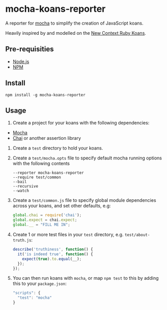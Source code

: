 mocha-koans-reporter
====================

A reporter for [mocha](http://visionmedia.github.com/mocha/) to simplify the creation of JavaScript koans.

Heavily inspired by and modelled on the [New Context Ruby Koans](http://rubykoans.com/).

Pre-requisities
---------------

* [Node.js](http://nodejs.org/)
* [NPM](https://npmjs.org/)

Install
-------

    npm install -g mocha-koans-reporter

Usage
-----

1. Create a project for your koans with the following dependencies:
  * [Mocha](http://visionmedia.github.com/mocha/)
  * [Chai](http://chaijs.com/) or another assertion library
1. Create a `test` directory to hold your koans.
1. Create a `test/mocha.opts` file to specify default mocha running options with the following contents

    ```
    --reporter mocha-koans-reporter
    --require test/common
    --bail
    --recursive
    --watch
    ```

1. Create a `test/common.js` file to specify global module dependencies across your koans, and set other defaults, e.g:

    ```javascript
    global.chai = require('chai');
    global.expect = chai.expect;
    global.__ = "FILL ME IN";
    ```

1. Create 1 or more test files in your `test` directory, e.g. `test/about-truth.js`:

    ```javascript
    describe('truthiness', function() {
      it('is indeed true', function() {
        expect(true).to.equal(__);
      });
    });
    ```

1. You can then run koans with `mocha`, or map `npm test` to this by adding this to your `package.json`:

    ```javascript
    "scripts": {
      "test": "mocha"
    }
    ```
    